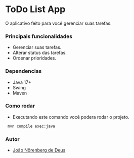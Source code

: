 # ToDo List App

O aplicativo feito para você gerenciar suas tarefas.

### Principais funcionalidades
- Gerenciar suas tarefas.
- Alterar status das tarefas.
- Ordenar prioridades.

### Dependencias

- Java 17+
- Swing
- Maven

### Como rodar

- Executando este comando você podera rodar o projeto.

```bash
 mvn compile exec:java
```

### Autor
- [João Nörenberg de Deus](https://github.com/JNDeus)
